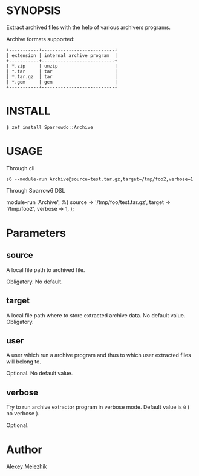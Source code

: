 # SYNOPSIS

Extract archived files with the help of various archivers programs.

Archive formats supported:

    +-----------+---------------------------+
    | extension | internal archive program  |
    +-----------+---------------------------+
    | *.zip     | unzip                     |
    | *.tar     | tar                       |
    | *.tar.gz  | tar                       |
    | *.gem     | gem                       |
    +-----------+---------------------------+

# INSTALL

    $ zef install Sparrowdo::Archive

# USAGE

Through cli

    s6 --module-run Archive@source=test.tar.gz,target=/tmp/foo2,verbose=1

Through Sparrow6 DSL


   module-run 'Archive', %(
     source  => '/tmp/foo/test.tar.gz',
     target  => '/tmp/foo2',
     verbose => 1,
   );
    

# Parameters

## source

A local file path to archived file. 

Obligatory. No default.

## target

A local file path where to store extracted archive data. No default value. Obligatory.
  
## user

A user which run a archive program and thus to which user extracted files will belong to. 

Optional. No default value.

## verbose

Try to run archive extractor program in verbose mode. Default value is `0` ( no verbose ). 

Optional.

# Author

[Alexey Melezhik](melezhik@gmail.com)
